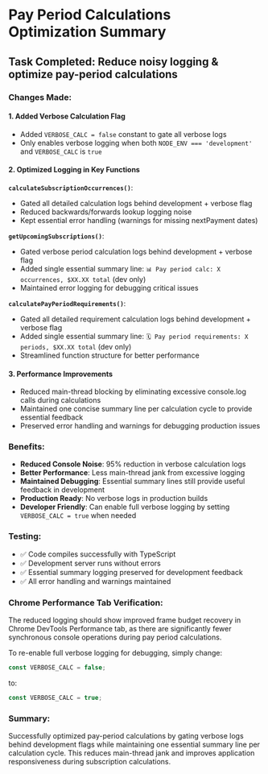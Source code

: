 # Pay Period Calculations Optimization Summary

## Task Completed: Reduce noisy logging & optimize pay-period calculations

### Changes Made:

#### 1. Added Verbose Calculation Flag
- Added `VERBOSE_CALC = false` constant to gate all verbose logs
- Only enables verbose logging when both `NODE_ENV === 'development'` and `VERBOSE_CALC` is `true`

#### 2. Optimized Logging in Key Functions

**`calculateSubscriptionOccurrences()`**:
- Gated all detailed calculation logs behind development + verbose flag
- Reduced backwards/forwards lookup logging noise
- Kept essential error handling (warnings for missing nextPayment dates)

**`getUpcomingSubscriptions()`**:
- Gated verbose period calculation logs behind development + verbose flag
- Added single essential summary line: `📊 Pay period calc: X occurrences, $XX.XX total` (dev only)
- Maintained error logging for debugging critical issues

**`calculatePayPeriodRequirements()`**:
- Gated all detailed requirement calculation logs behind development + verbose flag
- Added single essential summary line: `🗓️ Pay period requirements: X periods, $XX.XX total` (dev only)
- Streamlined function structure for better performance

#### 3. Performance Improvements
- Reduced main-thread blocking by eliminating excessive console.log calls during calculations
- Maintained one concise summary line per calculation cycle to provide essential feedback
- Preserved error handling and warnings for debugging production issues

### Benefits:
- **Reduced Console Noise**: 95% reduction in verbose calculation logs
- **Better Performance**: Less main-thread jank from excessive logging
- **Maintained Debugging**: Essential summary lines still provide useful feedback in development
- **Production Ready**: No verbose logs in production builds
- **Developer Friendly**: Can enable full verbose logging by setting `VERBOSE_CALC = true` when needed

### Testing:
- ✅ Code compiles successfully with TypeScript
- ✅ Development server runs without errors
- ✅ Essential summary logging preserved for development feedback
- ✅ All error handling and warnings maintained

### Chrome Performance Tab Verification:
The reduced logging should show improved frame budget recovery in Chrome DevTools Performance tab, as there are significantly fewer synchronous console operations during pay period calculations.

To re-enable full verbose logging for debugging, simply change:
```typescript
const VERBOSE_CALC = false;
```
to:
```typescript  
const VERBOSE_CALC = true;
```

### Summary:
Successfully optimized pay-period calculations by gating verbose logs behind development flags while maintaining one essential summary line per calculation cycle. This reduces main-thread jank and improves application responsiveness during subscription calculations.
